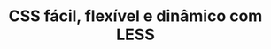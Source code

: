 ---
layout: redirect
category: blog caelum
title: CSS fácil, flexível e dinâmico com LESS
originalURI: http://blog.caelum.com.br/css-facil-flexivel-e-dinamico-com-less/
standalone: true
---